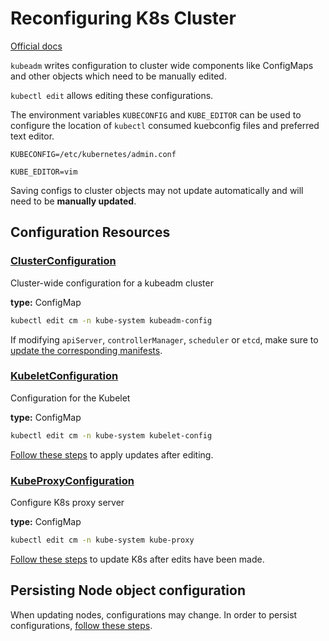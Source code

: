 # Reconfiguring K8s Cluster

[Official docs](https://kubernetes.io/docs/tasks/administer-cluster/kubeadm/kubeadm-reconfigure/)

`kubeadm` writes configuration to cluster wide components like ConfigMaps and other objects which need to be manually edited.

`kubectl edit` allows editing these configurations.

The environment variables `KUBECONFIG` and `KUBE_EDITOR` can be used to configure the location of `kubectl` consumed kuebconfig files and preferred text editor.

`KUBECONFIG=/etc/kubernetes/admin.conf`

`KUBE_EDITOR=vim`

Saving configs to cluster objects may not update automatically and will need to be **manually updated**.

## Configuration Resources

### [ClusterConfiguration](https://kubernetes.io/docs/reference/config-api/kubeadm-config.v1beta3/#kubeadm-k8s-io-v1beta3-ClusterConfiguration)

Cluster-wide configuration for a kubeadm cluster

**type:** ConfigMap

```bash
kubectl edit cm -n kube-system kubeadm-config
```

If modifying `apiServer`, `controllerManager`, `scheduler` or `etcd`, make sure to [update the corresponding manifests](https://kubernetes.io/docs/tasks/administer-cluster/kubeadm/kubeadm-reconfigure/#reflecting-clusterconfiguration-changes-on-control-plane-nodes).

### [KubeletConfiguration](https://kubernetes.io/docs/reference/config-api/kubelet-config.v1beta1/#kubelet-config-k8s-io-v1beta1-KubeletConfiguration)

Configuration for the Kubelet

**type:** ConfigMap

```bash
kubectl edit cm -n kube-system kubelet-config
```

[Follow these steps](https://kubernetes.io/docs/tasks/administer-cluster/kubeadm/kubeadm-reconfigure/#reflecting-the-kubelet-changes) to apply updates after editing.

### [KubeProxyConfiguration](https://kubernetes.io/docs/reference/config-api/kube-proxy-config.v1alpha1/#kubeproxy-config-k8s-io-v1alpha1-KubeProxyConfiguration)

Configure K8s proxy server

**type:** ConfigMap

```bash
kubectl edit cm -n kube-system kube-proxy
```

[Follow these steps](https://kubernetes.io/docs/tasks/administer-cluster/kubeadm/kubeadm-reconfigure/#reflecting-the-kube-proxy-changes) to update K8s after edits have been made.

## Persisting Node object configuration

When updating nodes, configurations may change. In order to persist configurations, [follow these steps](https://kubernetes.io/docs/tasks/administer-cluster/kubeadm/kubeadm-reconfigure/#reflecting-the-kube-proxy-changes).
